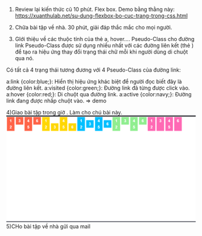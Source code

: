 1) Review lại kiến thức cũ 10 phút.
Flex box.
 Demo bằng thằng này:
https://xuanthulab.net/su-dung-flexbox-bo-cuc-trang-trong-css.html
2) Chữa bài tập về nhà. 30 phút, giải đáp thắc mắc cho mọi người.

3) GIới thiệu về các thuộc tính của thẻ a, hover....
   Pseudo-Class cho đường link
   Pseudo-Class được sử dụng nhiều nhất với các đường liên kết (thẻ <a>) để tạo ra hiệu ứng thay đổi trạng thái chữ mỗi khi người dùng di chuột qua nó.

Có tất cả 4 trạng thái tương đương với 4 Pseudo-Class của đường link:

a:link {color:blue;}: Hiển thị hiệu ứng khác biệt để người đọc biết đây là đường liên kết.
a:visited {color:green;}: Đường link đã từng được click vào.
a:hover {color:red;}: Di chuột qua đường link.
a:active {color:navy;}: Đường link đang được nhấp chuột vào.
=> demo

4)Giao bài tập trong giờ .
Làm cho chú bài này.
![](img_2.png)
5)CHo bài tập về nhà gửi qua mail